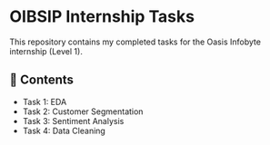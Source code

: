 # OIBSIP Internship Tasks

This repository contains my completed tasks for the Oasis Infobyte internship (Level 1).

## 📁 Contents
- Task 1: EDA 
- Task 2: Customer Segmentation
- Task 3: Sentiment Analysis
- Task 4: Data Cleaning


